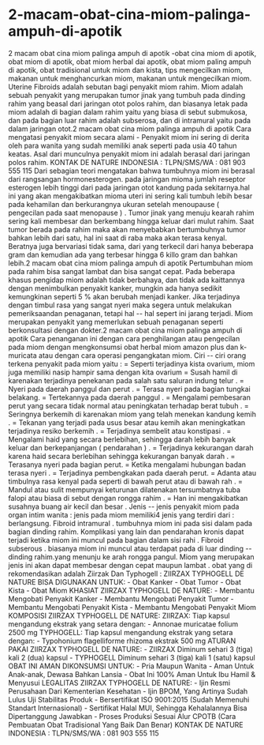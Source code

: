 # 2-macam-obat-cina-miom-palinga-ampuh-di-apotik
 2 macam obat cina miom palinga ampuh di apotik -obat cina miom di apotik, obat miom di apotik, obat miom herbal dai apotik, obat miom paling ampuh di apotik, obat tradisional untuk miom dan kista, tips mengecilkan miom, makanan untuk menghancurkan miom, makanan untuk mengecilkan miom.  Uterine Fibroids adalah sebutan bagi penyakit miom rahim. Miom adalah sebuah penyakit yang merupakan tumor jinak yang tumbuh pada dinding rahim yang beasal dari jaringan otot polos rahim, dan biasanya letak pada miom adalah di bagian dalam rahim yaitu yang biasa di sebut submukosa, dan pada bagian luar rahim adalah subserosa, dan di intramural yaitu pada dalam jaringan otot.2 macam obat cina miom palinga ampuh di apotik  Cara mengatasi penyakit miom secara alami - Penyakit miom ini sering di derita oleh para wanita yang sudah memiliki anak seperti pada usia 40 tahun keatas. Asal dari munculnya penyakit miom ini adalah berasal dari jaringan polos rahim.    KONTAK DE NATURE INDONESIA :  TLPN/SMS/WA : 081 903 555 115   Dari sebagian teori mengatakan bahwa tumbuhnya miom ini berasal dari rangsangan hormonesterogen. pada jaringan mioma jumlah reseptor esterogen lebih tinggi dari pada jaringan otot kandung pada sekitarnya.hal ini yang akan mengakibatkan mioma uteri ini sering kali tumbuh lebih besar pada kehamilan dan berkurangnya ukuran setelah menoupause ( pengecilan pada saat menopause ) .   Tumor jinak yang menuju kearah rahim sering kali membesar dan berkembang hingga keluar dari mulut rahim. Saat tumor berada pada rahim maka akan menyebabkan bertumbuhnya tumor bahkan lebih dari satu, hal ini saat di raba maka akan terasa kenyal. Beratnya juga bervariasi tidak sama, dari yang terkecil dari hanya beberapa gram dan kemudian ada yang terbesar hingga 6 killo gram dan bahkan lebih.2 macam obat cina miom palinga ampuh di apotik  Pertumbuhan miom pada rahim bisa sangat lambat dan bisa sangat cepat. Pada beberapa khasus pengidap miom adalah tidak berbahaya, dan tidak ada kaittannya dengan menimbulkan penyakit kanker, mungkin ada hanya sedikit kemungkinan seperti 5 % akan berubah menjadi kanker. Jika terjadinya dengan timbul rasa  yang sangat nyeri maka segera untuk melakukan pemeriksaandan penaganan, tetapi hal -- hal sepert ini jarang terjadi. Miom merupakan penyakit yang memerlukan sebuah penaganan seperti berkonsultasi dengan dokter.2 macam obat cina miom palinga ampuh di apotik  Cara penanganan ini dengan cara penghilangan atau pengecilan pada miom dengan mengkonsumsi obat herbal miom amazon plus dan k-muricata atau dengan cara operasi pengangkatan miom.   Ciri -- ciri orang terkena penyakit pada miom yaitu :  = Seperti terjadinya kista ovarium, miom juga memiliki nasip hampir sama dengan kita ovarium = Susah hamil di karenakan terjadinya penekanan pada salah satu saluran indung telur . = Nyeri pada daerah panggul dan perut . = Terasa nyeri pada bagian tungkai belakang. = Tertekannya pada daerah panggul . = Mengalami pembesaran perut yang secara tidak normal atau peningkatan terhadap berat tubuh . = Seringnya berkemih di karenakan miom yang telah menekan kandung kemih . = Tekanan yang terjadi pada usus besar atau kemih akan meningkatkan terjadinya resiko berkemih . = Terjadinya sembelit atau konstipasi . = Mengalami haid yang secara berlebihan, sehingga darah lebih banyak keluar dan berkepanjangan ( pendarahan )  . = Terjadinya kekurangan darah karena haid secara berlebihan sehingga kekurangan banyak darah . = Terasanya nyeri pada bagian perut. = Ketika mengalami hubungan badan terasa nyeri . = Terjadinya pembengkakan pada daerah perut. = Adanta atau timbulnya rasa kenyal pada seperti di bawah perut atau di bawah rah . = Mandul atau sulit mempunyai keturunan dilatenakan tersumbatnya tuba falopi atau biasa di sebut dengan rongga rahim . = Han ini mengakibatkan susahnya buang air kecil dan besar .   Jenis -- jenis penyakit miom pada organ intim wanita :  jenis pada miom memiliki4 jenis yang terdiri dari :  berlangsung.  Fibroid intramural .   tumbuhnya miom ini pada sisi dalam pada bagian dinding rahim. Komplikasi yang lain dan pendarahan kronis dapat terjadi ketika miom ini muncul pada bagian dalam sisi rahi .  Fibroid subserous .  biasanya miom ini muncul atau terdapat pada di luar dinding -- dinding rahim.yang menunju ke arah rongga pangul. Miom yang merupakan jenis ini akan dapat membesar dengan cepat maupun lambat .  obat yang di rekomendasikan adalah Ziirzak Dan Typhogell :  ZIIRZAX TYPHOGELL DE NATURE BISA DIGUNAKAN UNTUK:  - Obat Kanker - Obat Tumor - Obat Kista - Obat Miom  KHASIAT ZIIRZAX TYPHOGELL DE NATURE:  - Membantu Mengobati Penyakit Kanker - Membantu Mengobati Penyakit Tumor - Membantu Mengobati Penyakit Kista - Membantu Mengobati Penyakit Miom  KOMPOSISI ZIIRZAX TYPHOGELL DE NATURE:  ZIIRZAX:  Tiap kapsul mengandung ekstrak yang setara dengan:  - Annonae muricatae folium 2500 mg  TYPHOGELL:  Tiap kapsul mengandung ekstrak yang setara dengan:  - Typohonium flagelliforme rhizoma ekstrak 500 mg  ATURAN PAKAI ZIIRZAX TYPHOGELL DE NATURE:  - ZIIRZAX Diminum sehari 3 (tiga) kali 2 (dua) kapsul - TYPHOGELL Diminum sehari 3 (tiga) kali 1 (satu) kapsul  OBAT INI AMAN DIKONSUMSI UNTUK:  - Pria Maupun Wanita - Aman Untuk Anak-anak, Dewasa Bahkan Lansia - Obat Ini 100% Aman Untuk Ibu Hamil &amp; Menyusui  LEGALITAS ZIIRZAX TYPHOGELL DE NATURE:  - Ijin Resmi Perusahaan Dari Kementerian Kesehatan - Ijin BPOM, Yang Artinya Sudah Lulus Uji Stabilitas Produk - Bersertifikat ISO 9001:2015 (Sudah Memenuhi Standart Internasional) - Sertifikat Halal MUI, Sehingga Kehalalannya Bisa Dipertanggung Jawabkan - Proses Produksi Sesuai Alur CPOTB (Cara Pembuatan Obat Tradisional Yang Baik Dan Benar)  KONTAK DE NATURE INDONESIA :  TLPN/SMS/WA : 081 903 555 115

